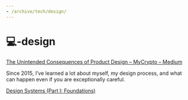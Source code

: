 ```yaml
---
- /archive/tech/design/
---
```


# 💻-design

[The Unintended Consequences of Product Design – MyCrypto – Medium](https://medium.com/mycrypto/the-unintended-consequences-of-product-design-d35fcdfe777d)

Since 2015, I’ve learned a lot about myself, my design process, and what can happen even if you are exceptionally careful.

[Design Systems (Part I: Foundations)](https://dev.to/emmawedekind/design-systems-part-i-foundations-45hd)


